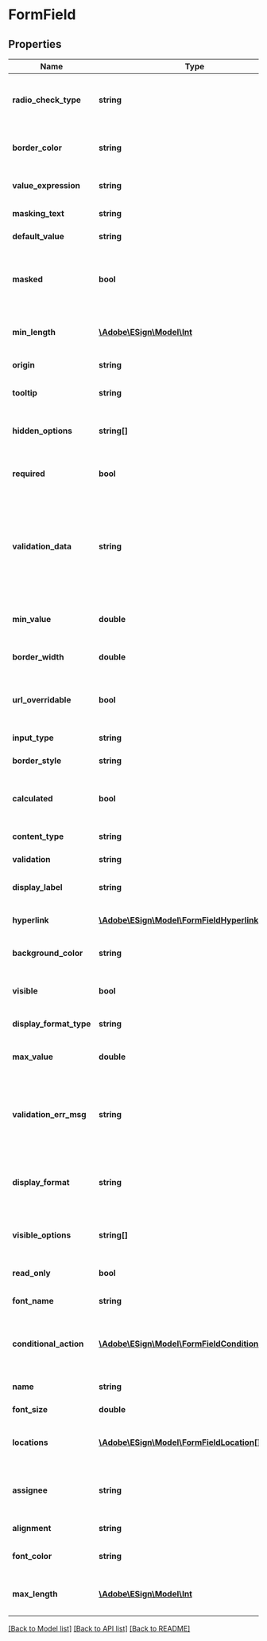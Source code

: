 # FormField

## Properties
Name | Type | Description | Notes
------------ | ------------- | ------------- | -------------
**radio_check_type** | **string** | The type of radio button (if field is radio button, identified by inputType). | [optional] 
**border_color** | **string** | Color of the border of the field in RGB or HEX format | [optional] 
**value_expression** | **string** | Expression to calculate value of the form field | [optional] 
**masking_text** | **string** | Text to mask the masked form field | [optional] 
**default_value** | **string** | Default value of the form field | [optional] 
**masked** | **bool** | true if the input entered by the signer has to be masked (like password), false if it shouldn&#39;t be | [optional] 
**min_length** | [**\Adobe\ESign\\Model\Int**](Int.md) | Minimum length of the input text field in terms of no. of characters | [optional] 
**origin** | **string** | Origin of Form Field | [optional] 
**tooltip** | **string** | Text that appears while hovering over the field | [optional] 
**hidden_options** | **string[]** | Text values which are hidden in a drop down form field | [optional] 
**required** | **bool** | true if it is a mandatory field to be filled by the signer, else false | [optional] 
**validation_data** | **string** | Further data for validating input with regards to the field&#39;s specified format. The contents and interpretation of formatData depends on the value of validation. | [optional] 
**min_value** | **double** | Lower bound of the number that can be entered by the signer | [optional] 
**border_width** | **double** | Width of the border of the field in pixels | [optional] 
**url_overridable** | **bool** | For widget text fields only - true if the default value may come from the URL, else false | [optional] 
**input_type** | **string** | Input type of the form field | [optional] 
**border_style** | **string** | Style of the border of the field. | [optional] 
**calculated** | **bool** | true if this field&#39;s value is calculated from an expression, else false | [optional] 
**content_type** | **string** | Content Type of the form field. | [optional] 
**validation** | **string** | Rule for validating the field value. | [optional] 
**display_label** | **string** | Display label attached to the field | [optional] 
**hyperlink** | [**\Adobe\ESign\\Model\FormFieldHyperlink**](FormFieldHyperlink.md) | Hyperlink-specific data (e.g. as url, link type) | [optional] 
**background_color** | **string** | Background color of the form field in RGB or HEX format | [optional] 
**visible** | **bool** | If set to false, then the form field is hidden.  Otherwise, it is visible. | [optional] 
**display_format_type** | **string** | Format type of the text field. | [optional] 
**max_value** | **double** | Upper bound of the number that can be entered by the signer | [optional] 
**validation_err_msg** | **string** | Error message to be shown to the signer if filled value doesn&#39;t match the validations of the form field | [optional] 
**display_format** | **string** | Format of the value of the field to be displayed based on the displayFormatType property. | [optional] 
**visible_options** | **string[]** | Text values which are visible in a drop down form field | [optional] 
**read_only** | **bool** | true if it is a read-only field, else false | [optional] 
**font_name** | **string** | Font name of the form field | [optional] 
**conditional_action** | [**\Adobe\ESign\\Model\FormFieldConditionalAction**](FormFieldConditionalAction.md) | A predicate (or set of predicates) that determines whether this field is visible and enabled. | [optional] 
**name** | **string** | The name of the form field | [optional] 
**font_size** | **double** | Font size of the form field in points | [optional] 
**locations** | [**\Adobe\ESign\\Model\FormFieldLocation[]**](FormFieldLocation.md) | All locations in a document where the form field is placed | [optional] 
**assignee** | **string** | Who the field is assigned to.  Either a participant set id, null, NOBODY or PREFILL. | [optional] 
**alignment** | **string** | Alignment of the text. | [optional] 
**font_color** | **string** | Font color of the form field in RGB or HEX format | [optional] 
**max_length** | [**\Adobe\ESign\\Model\Int**](Int.md) | Maximum length of the input text field in terms of no. of characters | [optional] 

[[Back to Model list]](../README.md#documentation-for-models) [[Back to API list]](../README.md#documentation-for-api-endpoints) [[Back to README]](../README.md)


